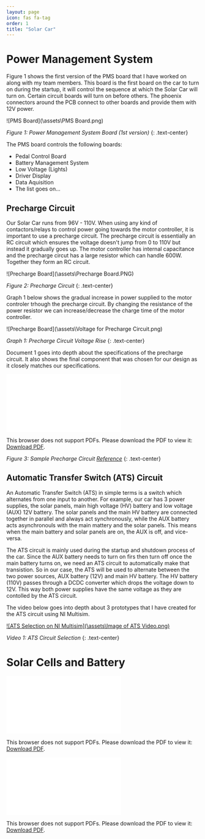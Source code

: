```yaml
---
layout: page
icon: fas fa-tag
order: 1
title: "Solar Car"
---
```


# Power Management System

Figure 1 shows the first version of the PMS board that I have worked on along with my team members. This board is the first board on the car to turn on during the startup, it will control the sequence at which the Solar Car will turn on. Certain circuit boards will turn on before others. The phoenix connectors around the PCB connect to other boards and provide them with 12V power. 

<!---Below is the PMS Board--->
![PMS Board](\assets\PMS Board.png)

*Figure 1: Power Management System Board (1st version)* 
{: .text-center}

The PMS board controls the following boards:
- Pedal Control Board
- Battery Management System
- Low Voltage (Lights)
- Driver Display
- Data Aquisition
- The list goes on...

## Precharge Circuit

Our Solar Car runs from 96V - 110V. When using any kind of contactors/relays to control power going towards the motor controller, it is important to use a precharge circuit. The precharge circuit is essentially an RC circuit which ensures the voltage doesn't jump from 0 to 110V but instead it gradually goes up. The motor controller has internal capacitance and the precharge circut has a large resistor which can handle 600W. Together they form an RC circuit. 

<!---Below is the Precharge Board--->
![Precharge Board](\assets\Precharge Board.PNG)

*Figure 2: Precharge Circuit* 
{: .text-center}

Graph 1 below shows the gradual increase in power supplied to the motor controler trhough the precharge circuit. By changing the resistance of the power resistor we can increase/decrease the charge time of the motor controller. 

<!---Below is the Precharge Board--->
![Precharge Board](\assets\Voltage for Precharge Circuit.png)

*Graph 1: Precharge Circuit Voltage Rise* 
{: .text-center}

Document 1 goes into depth about the specifications of the precharge circuit. It also shows the final component that was chosen for our design as it closely matches our specifications.

<!-- Below is a PDF embeddedin HTML (Power Resistor) -->
<object data="\assets\Precharge Power Resistor.pdf" type="application/pdf" width="800px" height="700px">
    <embed src="\assets\Precharge Power Resistor.pdf" type="application/pdf">
        <p>This browser does not support PDFs. Please download the PDF to view it: <a href="https://docs.google.com/document/d/1niJh3muGLufZHii_gZgbmMTTFyquAPMx/edit?usp=sharing&ouid=101484005686296121166&rtpof=true&sd=true">Download PDF</a>.</p>
    </embed>
</object>

*Figure 3: Sample Precharge Circuit [Reference](https://www.sensata.com/calculator/precharge)* 
{: .text-center}

## Automatic Transfer Switch (ATS) Circuit

An Automatic Transfer Switch (ATS) in simple terms is a switch which alternates from one input to another. For example, our car has 3 power supplies, the solar panels, main high voltage (HV) battery and low voltage (AUX) 12V battery. The solar panels and the main HV battery are connected together in parallel and always act synchronously, while the AUX battery acts asynchronouls with the main mattery and the solar panels. This means when the main battery and solar panels are on, the AUX is off, and vice-versa.

The ATS circuit is mainly used during the startup and shutdown process of the car. Since the AUX battery needs to turn on firs then turn off once the main battery turns on, we need an ATS circuit to automatically make that transistion. So in our case, the ATS will be used to alternate between the two power sources, AUX battery (12V) and main HV battery. The HV battery (110V) passes through a DCDC converter which drops the voltage down to 12V. This way both power supplies have the same voltage as they are contolled by the ATS circuit. 

The video below goes into depth about 3 prototypes that I have created for the ATS circuit using NI Multisim.

<!---Below is the ATS Selection--->
[![ATS Selection on NI Multisim](\assets\Image of ATS Video.png)](https://www.youtube.com/watch?v=1juHLBlT9ew "ATS Selection on NI Multisim")

*Video 1: ATS Circuit Selection* 
{: .text-center}

# Solar Cells and Battery 

<!-- Below is a PDF embeddedin HTML (Solar Array) -->
<object data="\assets\Solar Array Arrangement (Website).pdf" type="application/pdf" width="800px" height="700px">
    <embed src="\assets\Solar Array Arrangement (Website).pdf" type="application/pdf">
        <p>This browser does not support PDFs. Please download the PDF to view it: <a href="https://docs.google.com/document/d/1SegDb1yk6t7bbe3hqcD_YXeEGmFr10wR-FJ8LDK_kkk/edit?usp=sharing">Download PDF</a>.</p>
    </embed>
</object>

<!-- Below is a PDF embeddedin HTML (Electrical Architecture) -->
<object data="\assets\Solar Car Electrical Architecture.pdf" type="application/pdf" width="800px" height="700px">
    <embed src="\assets\Solar Car Electrical Architecture.pdf" type="application/pdf">
        <p>This browser does not support PDFs. Please download the PDF to view it: <a href="https://drive.google.com/file/d/16gof9EuUTP6VzCcDnWPZcbqoqPK46Ygf/view?usp=sharing">Download PDF</a>.</p>
    </embed>
</object>
